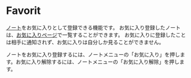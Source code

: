 # Favorit
[ノート](./node)をお気に入りとして登録できる機能です。 お気に入り登録したノートは、[お気に入りページ](./my/favorites)で一覧することができます。 お気に入りに登録したことは相手に通知されず、お気に入りは自分しか見ることができません。

ノートをお気に入り登録するには、ノートメニューの「お気に入り」を押します。お気に入り解除するには、ノートメニューの「お気に入り解除」を押します。
